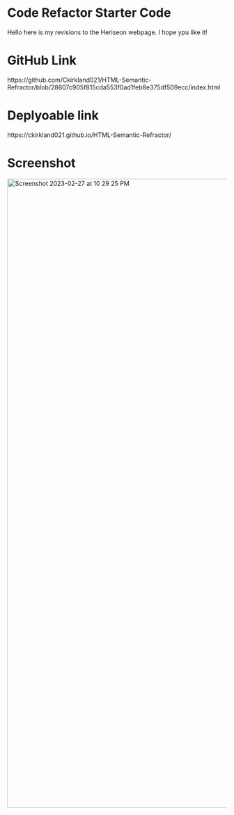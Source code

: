 # Code Refactor Starter Code
Hello here is my revisions to the Heriseon webpage. I hope ypu like it!

<h1>GitHub Link</h1>
https://github.com/Ckirkland021/HTML-Semantic-Refractor/blob/28607c905f815cda553f0ad1feb8e375df509ecc/index.html

<h1>Deplyoable link</h1>
https://ckirkland021.github.io/HTML-Semantic-Refractor/

<h1> Screenshot</h1>
<img width="1440" alt="Screenshot 2023-02-27 at 10 29 25 PM" src="https://user-images.githubusercontent.com/125106964/221746991-bdaa5470-5dda-4dd4-8c61-8941afea4423.png">


